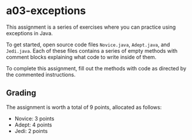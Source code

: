 # a03-exceptions

This assignment is a series of exercises where you can practice using exceptions in Java.

To get started, open source code files `Novice.java`, `Adept.java`, and `Jedi.java`. Each of these files contains a series of empty methods with comment blocks explaining what code to write inside of them.

To complete this assignment, fill out the methods with code as directed by the commented instructions.

## Grading

The assignment is worth a total of 9 points, allocated as follows:

* Novice: 3 points
* Adept: 4 points
* Jedi: 2 points